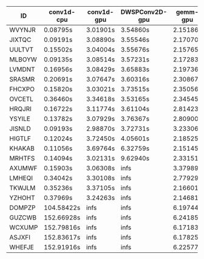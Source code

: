 |ID|conv1d-cpu|conv1d-gpu|DWSPConv2D-gpu|gemm-gpu|avg|
|-|-|-|-|-|-|
|WVYNJR|0.08795s|3.01901s|3.54860s|2.15186s|2.20186s|
|JIXTQC|0.09191s|3.08890s|3.55546s|2.17070s|2.22674s|
|UULTVT|0.15502s|3.04004s|3.55676s|2.15765s|2.22737s|
|MLBOYW|0.09135s|3.08514s|3.57231s|2.17283s|2.23041s|
|LVMDNT|0.16956s|3.08429s|3.65883s|2.19736s|2.27751s|
|SRASMR|0.20691s|3.07647s|3.60316s|2.30867s|2.29880s|
|FHCXPO|0.15820s|3.03021s|3.73515s|2.35056s|2.31853s|
|OVCETL|0.36460s|3.34618s|3.53165s|2.34545s|2.39697s|
|HRQJRI|0.16722s|3.11774s|3.61104s|2.81423s|2.42756s|
|YSYILE|0.13782s|3.07929s|3.76367s|2.80900s|2.44745s|
|JISNLD|0.09193s|2.98870s|3.72731s|3.23306s|2.51025s|
|HIGTLF|0.12024s|3.72450s|4.05601s|2.18525s|2.52150s|
|KHAKAB|0.11056s|3.69764s|6.32759s|2.15145s|3.07181s|
|MRHTFS|0.14094s|3.02131s|9.62940s|2.33151s|3.78079s|
|AXUMWF|0.15903s|3.06308s|infs|3.37989s|infs|
|LMHEQI|0.34042s|3.30108s|infs|2.77929s|infs|
|TKWJLM|0.35236s|3.37105s|infs|2.16601s|infs|
|YZHOHT|0.37969s|3.24263s|infs|2.14681s|infs|
|DOMPZP|104.58422s|infs|infs|6.19744s|infs|
|GUZCWB|152.66928s|infs|infs|6.24185s|infs|
|WCXUMP|152.79816s|infs|infs|6.17183s|infs|
|ASJXFI|152.83617s|infs|infs|6.17825s|infs|
|WHEFJE|152.91916s|infs|infs|6.22577s|infs|
